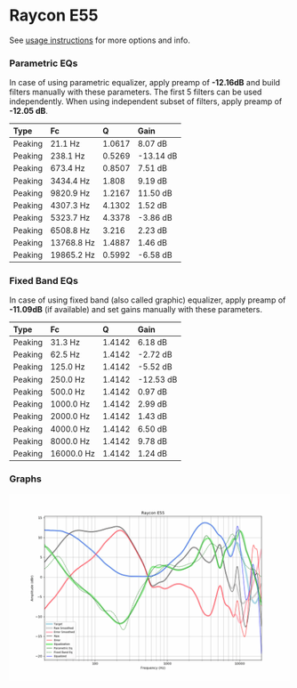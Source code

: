# Raycon E55
See [usage instructions](https://github.com/jaakkopasanen/AutoEq#usage) for more options and info.

### Parametric EQs
In case of using parametric equalizer, apply preamp of **-12.16dB** and build filters manually
with these parameters. The first 5 filters can be used independently.
When using independent subset of filters, apply preamp of **-12.05 dB**.

| Type    | Fc         |      Q | Gain      |
|:--------|:-----------|:-------|:----------|
| Peaking | 21.1 Hz    | 1.0617 | 8.07 dB   |
| Peaking | 238.1 Hz   | 0.5269 | -13.14 dB |
| Peaking | 673.4 Hz   | 0.8507 | 7.51 dB   |
| Peaking | 3434.4 Hz  | 1.808  | 9.19 dB   |
| Peaking | 9820.9 Hz  | 1.2167 | 11.50 dB  |
| Peaking | 4307.3 Hz  | 4.1302 | 1.52 dB   |
| Peaking | 5323.7 Hz  | 4.3378 | -3.86 dB  |
| Peaking | 6508.8 Hz  | 3.216  | 2.23 dB   |
| Peaking | 13768.8 Hz | 1.4887 | 1.46 dB   |
| Peaking | 19865.2 Hz | 0.5992 | -6.58 dB  |

### Fixed Band EQs
In case of using fixed band (also called graphic) equalizer, apply preamp of **-11.09dB**
(if available) and set gains manually with these parameters.

| Type    | Fc         |      Q | Gain      |
|:--------|:-----------|:-------|:----------|
| Peaking | 31.3 Hz    | 1.4142 | 6.18 dB   |
| Peaking | 62.5 Hz    | 1.4142 | -2.72 dB  |
| Peaking | 125.0 Hz   | 1.4142 | -5.52 dB  |
| Peaking | 250.0 Hz   | 1.4142 | -12.53 dB |
| Peaking | 500.0 Hz   | 1.4142 | 0.97 dB   |
| Peaking | 1000.0 Hz  | 1.4142 | 2.99 dB   |
| Peaking | 2000.0 Hz  | 1.4142 | 1.43 dB   |
| Peaking | 4000.0 Hz  | 1.4142 | 6.50 dB   |
| Peaking | 8000.0 Hz  | 1.4142 | 9.78 dB   |
| Peaking | 16000.0 Hz | 1.4142 | 1.24 dB   |

### Graphs
![](./Raycon%20E55.png)